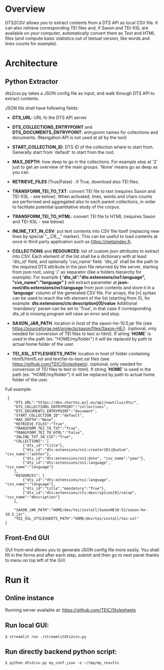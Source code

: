# Overview

DTS2CSV allows you to extract contents from a DTS API as local CSV file.
It can also retrieve corresponding TEI files and, if Saxon and TEI-XSL are available on your computer, automatically convert them as Text and HTML files (and compute basic statistics out of textual version, like words and lines counts for example).

# Architecture

## Python Extractor
dts2csv.py takes a JSON config file as input, and walk through DTS API to extract contents.

JSON file shall have following fields:
- __DTS_URL__: URL fo the DTS API server
- __DTS_COLLECTIONS_ENTRYPOINT__ and __DTS_DOCUMENTS_ENTRYPOINT__: entrypoint names for collections and documents. 
(Navigation API is not used at all by the tool)
- __START_COLLECTION_ID__: DTS ID of the collection where to start from. Generally start from 'default' to start from the root.
- __MAX_DEPTH__: how deep to go in the collections. For example stop at '2' just to get an overview of the main groups. 'None' means go as deep as you can.
- __RETRIEVE_FILES__ (True|False) : if True, download also TEI files.
- __TRANSFORM_TEI_TO_TXT__: convert TEI file to text (requires Saxon and TEI-XSL - see below). When activated, lines, words and chars counts are performed and aggregated also to each parent collections, in order to facilitate potential quantitative study of the corpus.
- __TRANSFORM_TEI_TO_HTML__: convert TEI file to HTML (requires Saxon and TEI-XSL - see below)
- __INLINE_TXT_IN_CSV__: put text contents into CSV file itself (replacing new lines by special "\_\_CR\_\_" marker). This can be useful to load contents at once in third party application such as https://metaindex.fr.

- __COLLECTIONS__ and __RESOURCES__: list of custom json attributes to extract into CSV. Each element of the list shall be a dictionary with at least 'dts_id' field, and optionally 'csv_name' field.
'dts_id' shall be the path to the required DTS attribute in the json file returned by the server, starting from json root, using '/' as separator (like a folders hierarchy for example). 
For example **{ 'dts_id':"dts:extensions/ns1:language", "cvs_name":"language" }** will extract parameter at **json-root/dts:extensions/ns1:language** from json contents and store it in a '**language**' column of the generated CSV file. 
For arrays, the [n] syntax can be used to reach the nth element of the list (starting from 0), for example: **dts:extensions/cts:description[0]/value**
Additional 'mandatory' param can be set to 'True', in that case if corresponding dts_id is missing program will raise an error and stop.

 - __SAXON_JAR_PATH__: location in host of the saxon-he-10.5.jar file (see https://sourceforge.net/projects/saxon/files/Saxon-HE/). (optional, only needed for conversion of TEI files to text or html). If string '**HOME**' is used in the path (ex: "HOME/my/folder") it will be replaced by path to actual home folder of the user.
 - __TEI_XSL_STYLESHEETS_PATH__: location in host of folder containing html5/html5.xsl and text/tei-to-text.xsl files (see https://github.com/TEIC/Stylesheets). (optional, only needed for conversion of TEI files to text or html). If string '**HOME**' is used in the path (ex: "HOME/my/folder") it will be replaced by path to actual home folder of the user.
 
Full example:

```
 {
    "DTS_URL":"https://dev.chartes.psl.eu/api/nautilus/dts/",
    "DTS_COLLECTIONS_ENTRYPOINT":"collections",
    "DTS_DOCUMENTS_ENTRYPOINT":"document",
    "START_COLLECTION_ID":"default",
    "MAX_DEPTH":"None",
    "RETRIEVE_FILES":"True",
    "TRANSFORM_TEI_TO_TXT":"True",
    "TRANSFORM_TEI_TO_HTML":"False",
    "INLINE_TXT_IN_CSV":"True",
    "COLLECTIONS": [
        {"dts_id":"title"},
        {"dts_id":"dts:extensions/ns1:creator[0]/@value", "csv_name":"author"},
        {"dts_id":"dts:extensions/ns1:date", "csv_name":"year"},
        {"dts_id":"dts:extensions/ns1:language", "csv_name":"language"}
    ],
    "RESOURCES": [
        {"dts_id":"dts:extensions/ns1:language", "csv_name":"language"},
        {"dts_id":"title","mandatory":"True"},
        {"dts_id":"dts:extensions/cts:description[0]/value", "csv_name":"description"}
    ],
    
    "SAXON_JAR_PATH":"HOME/dev/tei/install/SaxonHE10-5J/saxon-he-10.5.jar",
    "TEI_XSL_STYLESHEETS_PATH":"HOME/dev/tei/install/tei-xsl"
}
```

## Front-End GUI

GUI front-end allows you to generate JSON config file more easily. You shall fill in the forms and after each step, submit and then go to next panel thanks to menu on top left of the GUI.
 
# Run it
 
## Online instance
Running server available at: https://github.com/TEIC/Stylesheets

## Run local GUI:
 ```
 $ streamlit run ./streamlitdts2csv.py
 ```
 
## Run directly backend python script:
```
$ python dts2csv.py my_conf.json -o ~/tmp/my_results
```
 
 
 
 
